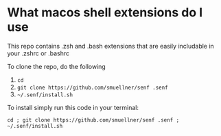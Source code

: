 # What macos shell extensions do I use

This repo contains .zsh and .bash extensions that are easily includable in your .zshrc or .bashrc

To clone the repo, do the following

1. `cd`
1. `git clone https://github.com/smuellner/senf .senf`
1. `~/.senf/install.sh`

To install simply run this code in your terminal:

`cd ; git clone https://github.com/smuellner/senf .senf ; ~/.senf/install.sh`
